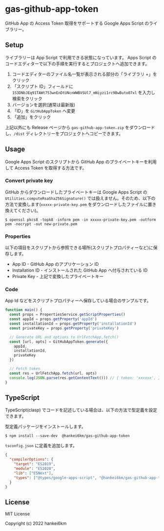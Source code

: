# gas-github-app-token

GitHub App の Access Token 取得をサポートする Google Apps Script のライブラリー。

## Setup

ライブラリーは App Script で利用できる状態になっています。
Apps Script のコードエディターで以下の手順を実行するとプロジェクトへ追加できます。

1. コードエディターのファイル名一覧が表示される部分の「ライブラリ +」をクリック
1. 「スクリプト ID」フィールドに `1S3DNbJEq91TAWt753wnEnDtUNcnWWBVSUl7_mNiyzi1rc9BwButo07xl` を入力し検索をクリック
1. バージョンを選択(通常は最新版)
1. 「ID」を `GitHubAppToken` へ変更
1. 「追加」をクリック

上記以外にも Release ページから `gas-github-app-token.zip` をダウンロードし、`/dist` ディレクトリーをプロジェクトへコピーできます。

## Usage

Google Apps Script のスクリプトから GitHub App のプライベートキーを利用して Access Token を取得する方法です。

### Convert private key

GitHub からダウンロードしたプライベートキーは Google Apps Script の `Utilities.computeRsaSha256Signature()` では扱えません。そのため、以下の方法で変換します(`xxxxx-private-key.pem` をダウンロードしたファイルに置き換えてください)。

```console
$ openssl pkcs8 -topk8 -inform pem -in xxxxx-private-key.pem -outform pem -nocrypt -out new-private.pem
```

### Properties

以下の項目をスクリプトから参照できる場所(スクリプトプロパティーなど)に保存します。

- App ID - GitHub App のアプリケーション ID
- Installation ID - インストールされた GitHub App へ付与されている ID
- Private Key - 上記で変換したプライベートキー

### Code

App Id などをスクリプトプロパティーへ保存している場合のサンプルです。

```js
function main() {
  const props = PropertiesService.getScriptProperties()
  const appId = props.getProperty('appId')
  const installationId = props.getProperty('installationId')
  const privateKey = props.getProperty('privateKey')

  // Generate URL and options to UrlFetchApp.fetch()
  const [url, opts] = GitHubAppToken.generate({
    appId,
    installationId,
    privateKey
  })

  // Fetch token
  const res = UrlFetchApp.fetch(url, opts)
  console.log(JSON.parse(res.getContentText())) // { token: 'xxxxxx', }
}
```

## TypeScript

TypeScript(clasp) でコードを記述している場合は、以下の方法で型定義を設定できます。

型定義パッケージをインストールします。

```console
$ npm install --save-dev  @hankei6km/gas-github-app-token
```

`tsconfig.json` に定義を追加します。

```json
{
  "compilerOptions": {
    "target": "ES2019",
    "module": "ES2020",
    "lib": ["ESNext"],
    "types": ["@types/google-apps-script", "@hankei6km/gas-github-app-token"]
  }
}
```

## License

MIT License

Copyright (c) 2022 hankei6km
